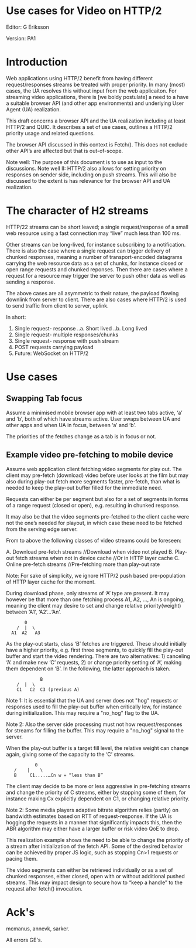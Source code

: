 # Use cases for Video on HTTP/2


Editor: G Eriksson

Version: PA1


# Introduction

Web applications using HTTP/2 benefit from having different request/responses streams be treated with proper priority. In many (most) cases, the UA resolves this without input from the web applicaiton. For streaming video applications, there is [we boldy postulate] a need to a have a suitable browser API (and other app environments) and underlying User Agent (UA) realization.

This draft concerns a browser API and the UA realization including at least HTTP/2 and QUIC. It describes a set of use cases, outlines a HTTP/2 priority usage and related questions.

The browser API discussed in this context is Fetch(). This does not exclude other API’s are affected but that is out-of-scope.

Note well: The purpose of this document is to use as input to the discussions.
Note well II: HTTP/2 also allows for setting priority on responses on sender side, including on push streams. This will also be discussed to the extent is has relevance for the browser API and UA realization.


# The character of H2 streams

HTTP/22 streams can be short leaved; a single request/response of a small web resource using a fast connection may “live” much less than 100 ms. 

Other streams can be long-lived, for instance subscribing to a notification. There is also the case where a single request can trigger delivery of chunked responses, meaning a number of transport-encoded datagrams carrying the web resource data as a set of chunks, for instance closed or open range requests and chunked reponses. Then there are cases where a request for a resource may trigger the server to push other data as well as sending a response.

The above cases are all asymmetric to their nature, the payload flowing downlink from server to client. There are also cases where HTTP/2 is used to send traffic from client to server, uplink.

In short:

1.	Single request- response
..a.	Short lived
..b.	Long lived
2.	Single request- multiple responses/chunks
3.  Single request- response with push stream
4.	POST requests carrying payload
5.  Future: WebSocket on HTTP/2


# Use cases

## Swapping Tab focus

Assume a minimised mobile browser app with at least two tabs active, ‘a’ and ‘b’, both of which have streams active. User swaps between UA and other apps and when UA in focus, between ‘a’ and ‘b’.

The priorities of the fetches change as a tab is in focus or not.

## Example video pre-fetching to mobile device

Assume web application client fetching video segments for play out. The client may pre-fetch (download) video before user looks at the film but may also during play-out fetch more segments faster, pre-fetch, than what is needed to keep the play-out buffer filled for the immediate need. 

Requests can either be per segment but also for a set of segments in forms of a range request (closed or open), e.g. resulting in chunked response.

It may also be that the video segments pre-fetched to the client cache were not the one’s needed for playout, in which case these need to be fetched from the serving edge server.

From to above the following classes of video streams could be foreseen:

A. Download pre-fetch streams								//Download when video not played
B. Play-out fetch streams when not in device cache			//Or in HTTP layer cache
C. Online pre-fetch streams									//Pre-fetching more than play-out rate

Note: For sake of simplicity, we ignore HTTP/2 push based pre-population of HTTP layer cache for the moment.

During download phase, only streams of ‘A’ type are present. It may however be that more than one fetching process A1, A2, ..., An is ongoing, meaning the client may desire to set and change relative priority(weight) between ‘A1’, ‘A2’…‘An’.

           0
        /  |  \
      A1  A2   A3
      

As the play-out starts, class ‘B’ fetches are triggered. These should initially have a higher priority, e.g. first three segments, to quickly fill the play-out buffer and start the video rendering.  There are two alternatives: 1) canceling ‘A’ and make new ‘C’ requests, 2) or change priority setting of ‘A’, making them dependent on ‘B’. In the following, the latter approach is taken.

			     B
        /  |  \
    	C1   C2  C3 (previous A)

Note 1: It is essential that the UA and server does not "hog" requests or responses used to fill the play-out buffer when critically low, for instance during initialization. This may require a "no_hog" flag to the UA.

Note 2: Also the server side processing must not how request/responses for streams for filling the buffer. This may require a "no_hog" signal to the server.

When the play-out buffer is a target fill level, the relative weight can change again, giving some of the capacity to the ‘C’ streams.

   		       0
       /    |    \
       B	 C1.....…Cn w = “less than B”

The client may decide to be more or less aggressive in pre-fetching streams and change the priority of C streams, either by stopping some of them, for instance making Cx explicitly dependent on C1, or changing relative priority.

Note 2: Some media players adaptive bitrate algorithm relies (partly) on bandwidth estimates based on RTT of request-response. If the UA is hogging the requests in a manner that significantly impacts this, then the ABR algorithm may either have a larger buffer or risk video QoE to drop.

This realization example shows the need to be able to change the priority of a stream after initialization of the fetch API. Some of the desired behavior can be achieved by proper JS logic, such as stopping Cn>1 requests or pacing them.

The video segments can either be retrieved individually or as a set of chunked responses, either closed, open with or without additional pushed streams. This may impact design to secure how to “keep a handle” to the request after fetch() invocation.


# Ack's

mcmanus, annevk, sarker.

All errors GE's.
